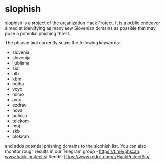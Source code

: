 # slophish
slophish is a project of the organization Hack Protect. It is a public endeavor aimed at identifying as many new Slovenian domains as possible that may pose a potential phishing threat.

The phscan tool currently scans the following keywords: 

- slovenia
- slovenija
- ljubljana
- siol
- nlb
- kbm
- bolha
- voyo
- mimo
- avto
- ezdrav
- nova
- policija
- telekom
- moj
- skb
- blokiran

and adds potential phishing domains to the slophish list.
You can also monitor rough results in our Telegram group - https://t.me/phscan. 
www.hack-protect.si
Reddit: https://www.reddit.com/r/HackProtectSlo/
